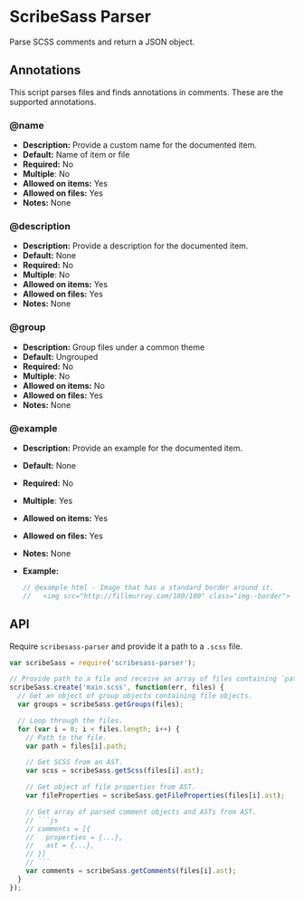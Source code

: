 # ScribeSass Parser

Parse SCSS comments and return a JSON object.


## Annotations
This script parses files and finds annotations in comments. These are the supported annotations.

### @name

* **Description:** Provide a custom name for the documented item.
* **Default:** Name of item or file
* **Required:** No
* **Multiple**: No
* **Allowed on items:** Yes
* **Allowed on files:** Yes
* **Notes:** None


### @description

* **Description:** Provide a description for the documented item.
* **Default:** None
* **Required:** No
* **Multiple**: No
* **Allowed on items:** Yes
* **Allowed on files:** Yes
* **Notes:** None


### @group

* **Description:** Group files under a common theme
* **Default:** Ungrouped
* **Required:** No
* **Multiple**: No
* **Allowed on items:** No
* **Allowed on files:** Yes
* **Notes:** None


### @example

* **Description:** Provide an example for the documented item.
* **Default:** None
* **Required:** No
* **Multiple**: Yes
* **Allowed on items:** Yes
* **Allowed on files:** Yes
* **Notes:** None
* **Example:**

  ```sass
  // @example html - Image that has a standard border around it.
  //   <img src="http://fillmurray.com/100/100" class="img--border">
  ```

## API

Require `scribesass-parser` and provide it a path to a `.scss` file.

```js
var scribeSass = require('scribesass-parser');

// Provide path to a file and receive an array of files containing `path` and `ast` properties.
scribeSass.create('main.scss', function(err, files) {
  // Get an object of group objects containing file objects.
  var groups = scribeSass.getGroups(files);

  // Loop through the files.
  for (var i = 0; i < files.length; i++) {
    // Path to the file.
    var path = files[i].path;

    // Get SCSS from an AST.
    var scss = scribeSass.getScss(files[i].ast);

    // Get object of file properties from AST.
    var fileProperties = scribeSass.getFileProperties(files[i].ast);

    // Get array of parsed comment objects and ASTs from AST.
    // ```js
    // comments = [{
    //   properties = {...},
    //   ast = {...},
    // }]
    // ```
    var comments = scribeSass.getComments(files[i].ast);
  }
});
```
